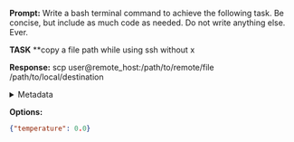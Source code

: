 **Prompt:**
Write a bash terminal command to achieve the following task.
Be concise, but include as much code as needed. Do not write anything else. Ever.

**TASK**
**copy a file path while using ssh without x


**Response:**
scp user@remote_host:/path/to/remote/file /path/to/local/destination

<details><summary>Metadata</summary>

- Duration: 1245 ms
- Datetime: 2023-12-31T20:11:39.844209
- Model: gpt-4-1106-preview

</details>

**Options:**
```json
{"temperature": 0.0}
```

